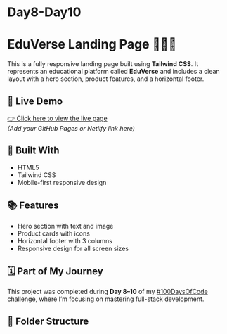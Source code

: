 # Day8-Day10
# EduVerse Landing Page 🧑‍🎓✨

This is a fully responsive landing page built using **Tailwind CSS**. It represents an educational platform called **EduVerse** and includes a clean layout with a hero section, product features, and a horizontal footer.

## 🚀 Live Demo

[👉 Click here to view the live page](#)  
*(Add your GitHub Pages or Netlify link here)*


## 🔨 Built With

- HTML5
- Tailwind CSS
- Mobile-first responsive design

## 📚 Features

- Hero section with text and image
- Product cards with icons
- Horizontal footer with 3 columns
- Responsive design for all screen sizes

## 🗓️ Part of My Journey

This project was completed during **Day 8–10** of my [#100DaysOfCode](https://www.100daysofcode.com/) challenge, where I’m focusing on mastering full-stack development.

## 📁 Folder Structure

